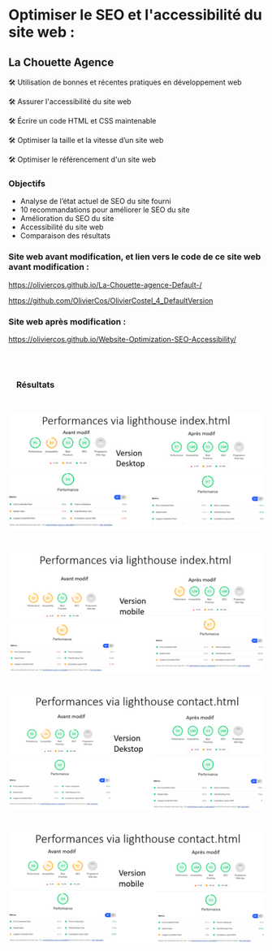 # Optimiser le SEO et l'accessibilité du site web : 
## La Chouette Agence


🛠️ Utilisation de bonnes et récentes pratiques en développement web

🛠️ Assurer l'accessibilité du site web

🛠️ Écrire un code HTML et CSS maintenable

🛠️ Optimiser la taille et la vitesse d’un site web

🛠️ Optimiser le référencement d'un site web

### Objectifs

- Analyse de l’état actuel de SEO du site fourni
- 10 recommandations pour améliorer le SEO du site
- Amélioration du SEO du site
- Accessibilité du site web
- Comparaison des résultats


### Site web avant modification, et lien vers le code de ce site web avant modification : 

https://oliviercos.github.io/La-Chouette-agence-Default-/

https://github.com/OlivierCos/OlivierCostel_4_DefaultVersion

### Site web après modification : 

https://oliviercos.github.io/Website-Optimization-SEO-Accessibility/

  
</br></br>

### &nbsp;   &nbsp; Résultats
</br>
<p align="center" width="100%">
<img alt="Performances de la page index sur Ordinateur" width=max-width src="Perf_Desk_index.png"></img>
</p>

#
<p align="center" width="100%">
<img alt="Performances de la page index sur Mobile" width=max-width src="Perf_Mob_index.png"></img>
</p>

#
<p align="center" width="100%">
<img alt="Performances de la page contact sur Ordinateur" width=max-width src="Perf_Desk_contact.png"></img>
</p>

#
<p align="center" width="100%">
<img alt="Performances de la page contact sur Mobile" width=max-width src="Perf_Mob_contact.png"></img>
</p>
